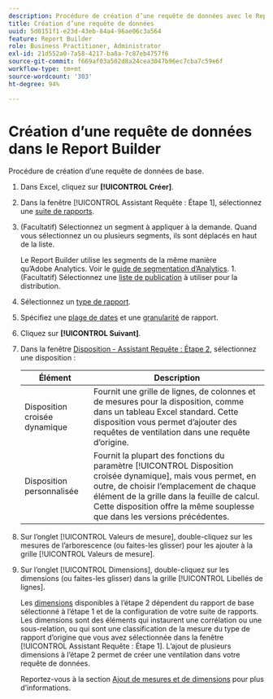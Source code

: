 ```yaml
---
description: Procédure de création d’une requête de données avec le Report Builder.
title: Création d’une requête de données
uuid: 5d0151f1-e23d-43eb-84a4-96ae06c3a564
feature: Report Builder
role: Business Practitioner, Administrator
exl-id: 21d552a0-7a58-4217-ba8a-7c87eb4757f6
source-git-commit: f669af03a502d8a24cea3047b96ec7cba7c59e6f
workflow-type: tm+mt
source-wordcount: '303'
ht-degree: 94%

---
```


# Création d’une requête de données dans le Report Builder

Procédure de création d’une requête de données de base.

1. Dans Excel, cliquez sur **[!UICONTROL Créer]**.
1. Dans la fenêtre [!UICONTROL Assistant Requête : Étape 1], sélectionnez une [suite de rapports](/help/analyze/report-builder/data-requests/selecting-report-suites/t-select-report-suites.md).
1. (Facultatif) Sélectionnez un segment à appliquer à la demande. Quand vous sélectionnez un ou plusieurs segments, ils sont déplacés en haut de la liste.

   Le Report Builder utilise les segments de la même manière qu’Adobe Analytics. Voir le [guide de segmentation d’Analytics](https://experienceleague.adobe.com/docs/analytics/components/segmentation/seg-home.html). 1. (Facultatif) Sélectionnez une [liste de publication](/help/analyze/report-builder/data-requests/allow-publishing-list-overrides.md) à utiliser pour la distribution.
1. Sélectionnez un [type de rapport](/help/analyze/report-builder/data-requests/c-report-types/select-report-types.md).
1. Spécifiez une [plage de dates](/help/analyze/report-builder/data-requests/configuring-report-dates/custom-calendar.md) et une [granularité](/help/analyze/report-builder/data-requests/configuring-report-dates/granularity.md) de rapport.
1. Cliquez sur **[!UICONTROL Suivant]**.
1. Dans la fenêtre [Disposition - Assistant Requête : Étape 2](/help/analyze/report-builder/layout/layout.md), sélectionnez une disposition :

   | Élément | Description |
   |---|---|
   | Disposition croisée dynamique | Fournit une grille de lignes, de colonnes et de mesures pour la disposition, comme dans un tableau Excel standard. Cette disposition vous permet d’ajouter des requêtes de ventilation dans une requête d’origine. |
   | Disposition personnalisée | Fournit la plupart des fonctions du paramètre [!UICONTROL Disposition croisée dynamique], mais vous permet, en outre, de choisir l’emplacement de chaque élément de la grille dans la feuille de calcul. Cette disposition offre la même souplesse que dans les versions précédentes. |

1. Sur l’onglet [!UICONTROL Valeurs de mesure], double-cliquez sur les mesures de l’arborescence (ou faites-les glisser) pour les ajouter à la grille [!UICONTROL Valeurs de mesure].
1. Sur l’onglet [!UICONTROL Dimensions], double-cliquez sur les dimensions (ou faites-les glisser) dans la grille [!UICONTROL Libellés de lignes].

   Les [dimensions](https://experienceleague.adobe.com/docs/analytics/analyze/report-builder/layout/filter-dimenson/filter-dimensions.html) disponibles à l’étape 2 dépendent du rapport de base sélectionné à l’étape 1 et de la configuration de votre suite de rapports. Les dimensions sont des éléments qui instaurent une corrélation ou une sous-relation, ou qui sont une classification de la mesure du type de rapport d’origine que vous avez sélectionnée dans la fenêtre [!UICONTROL Assistant Requête : Étape 1]. L’ajout de plusieurs dimensions à l’étape 2 permet de créer une ventilation dans votre requête de données.

   Reportez-vous à la section [Ajout de mesures et de dimensions](/help/analyze/report-builder/layout/c-metrics-dimensions/t-add-metrics-and-dimensions.md) pour plus d’informations.
